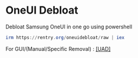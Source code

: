 # OneUI Debloat
Debloat Samsung OneUI in one go using powershell

```powershell
irm https://rentry.org/oneuidebloat/raw | iex
```

For GUI/(Manual/Specific Removal) : [[UAD]](https://github.com/Universal-Debloater-Alliance/universal-android-debloater-next-generation)
